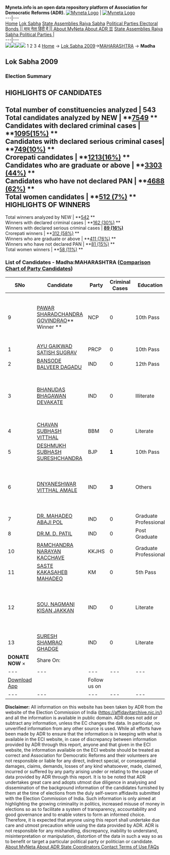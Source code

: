 **Myneta.info is an open data repository platform of Association for Democratic Reforms (ADR).**
[![Myneta Logo](https://www.myneta.info/lib/img/myneta-logo.png)](https://www.myneta.info/) | [![Myneta Logo](https://www.myneta.info/lib/img/adr-logo.png)](https://adrindia.org)  
---|---  
[Home](https://www.myneta.info/) [Lok Sabha](https://www.myneta.info/#ls "Lok Sabha") [ State Assemblies ](https://www.myneta.info/#sa "State Assemblies") [Rajya Sabha](https://www.myneta.info/#rs "Rajya Sabha") [Political Parties ](https://www.myneta.info/party "Political Parties") [ Electoral Bonds ](https://www.myneta.info/electoral_bonds "Electoral Bonds") [ || माय नेता हिंदी में || ](https://translate.google.co.in/translate?prev=hp&hl=en&js=y&u=www.myneta.info&sl=en&tl=hi&history_state0=) [ About MyNeta ](https://adrindia.org/content/about-myneta) [ About ADR ](https://adrindia.org/about-adr/who-we-are) [☰](javascript:void\(0\))
[ State Assemblies ](https://www.myneta.info/#sa "State Assemblies") [ Rajya Sabha ](https://www.myneta.info/#rs "Rajya Sabha") [ Political Parties ](https://www.myneta.info/party "Political Parties")
|   
---|---  
![](https://www.myneta.info/lib/img/banner/banner-1.png)![](https://www.myneta.info/lib/img/banner/banner-2.png)![](https://www.myneta.info/lib/img/banner/banner-3.png)![](https://www.myneta.info/lib/img/banner/banner-4.png)
1  2  3  4 
[Home](https://www.myneta.info/) → [Lok Sabha 2009](https://www.myneta.info/ls2009/)→[MAHARASHTRA](https://www.myneta.info/ls2009/index.php?action=show_constituencies&state_id=13) → **Madha**
### 
## Lok Sabha 2009
###  Election Summary 
HIGHLIGHTS OF CANDIDATES  
---  
Total number of constituencies analyzed |  543   
Total candidates analyzed by NEW | **[7549](https://www.myneta.info/ls2009/index.php?action=summary&subAction=candidates_analyzed&sort=candidate#summary) **  
Candidates with declared criminal cases | **[1095(15%)](https://www.myneta.info/ls2009/index.php?action=summary&subAction=crime&sort=candidate#summary) **  
Candidates with declared serious criminal cases| **[749(10%)](https://www.myneta.info/ls2009/index.php?action=summary&subAction=serious_crime&sort=candidate#summary) **  
Crorepati candidates | **[1213(16%)](https://www.myneta.info/ls2009/index.php?action=summary&subAction=crorepati&sort=candidate#summary) **  
Candidates who are graduate or above | **[3303 (44%)](https://www.myneta.info/ls2009/index.php?action=summary&subAction=education&sort=candidate#summary) **  
Candidates who have not declared PAN | **[4688 (62%)](https://www.myneta.info/ls2009/index.php?action=summary&subAction=without_pan&sort=candidate#summary) **  
Total women candidates | **[512 (7%)](https://www.myneta.info/ls2009/index.php?action=summary&subAction=women_candidate&sort=candidate#summary) **  
HIGHLIGHTS OF WINNERS  
---  
Total winners analyzed by NEW | **[542](https://www.myneta.info/ls2009/index.php?action=summary&subAction=winner_analyzed&sort=candidate#summary) **  
Winners with declared criminal cases | **[162 (30%)](https://www.myneta.info/ls2009/index.php?action=summary&subAction=winner_crime&sort=candidate#summary) **  
Winners with declared serious criminal cases | **[89 (16%)](https://www.myneta.info/ls2009/index.php?action=summary&subAction=winner_serious_crime&sort=candidate#summary)**  
Crorepati winners | **[312 (58%)](https://www.myneta.info/ls2009/index.php?action=summary&subAction=winner_crorepati&sort=candidate#summary) **  
Winners who are graduate or above | **[411 (76%)](https://www.myneta.info/ls2009/index.php?action=summary&subAction=winner_education&sort=candidate#summary) **  
Winners who have not declared PAN | **[81 (15%)](https://www.myneta.info/ls2009/index.php?action=summary&subAction=winner_without_pan&sort=candidate#summary) **  
Total women winners | **[58 (11%)](https://www.myneta.info/ls2009/index.php?action=summary&subAction=winner_women&sort=candidate#summary) **  
### List of Candidates - Madha:MAHARASHTRA ([Comparison Chart of Party Candidates](https://www.myneta.info/ls2009/comparisonchart.php?constituency_id=221))
SNo | Candidate| Party| Criminal Cases| Education| Age| Total Assets| Liabilities  
---|---|---|---|---|---|---|---  
9  | [PAWAR SHARADCHANDRA GOVINDRAO](https://www.myneta.info/ls2009/candidate.php?candidate_id=3749)** Winner ** | NCP | 0 | 10th Pass| 68 | ![](https://myneta.info/image_v2.php?myneta_folder=ls2009&candidate_id=3749&col=ta) | ![](https://myneta.info/image_v2.php?myneta_folder=ls2009&candidate_id=3749&col=lia)  
1  | [AYU GAIKWAD SATISH SUGRAV](https://www.myneta.info/ls2009/candidate.php?candidate_id=3751) | PRCP | 0 | 10th Pass| 28 | Nil | Rs 0 ~   
2  | [BANSODE BALVEER DAGADU](https://www.myneta.info/ls2009/candidate.php?candidate_id=3758) | IND | 0 | 12th Pass| 40 | Rs 2,75,000 ~ 2 Lacs+ | Rs 40,000 ~ 40 Thou+  
3  | [BHANUDAS BHAGAWAN DEVAKATE](https://www.myneta.info/ls2009/candidate.php?candidate_id=3759) | IND | 0 | Illiterate| 70 | ![](https://myneta.info/image_v2.php?myneta_folder=ls2009&candidate_id=3759&col=ta) | ![](https://myneta.info/image_v2.php?myneta_folder=ls2009&candidate_id=3759&col=lia)  
4  | [CHAVAN SUBHASH VITTHAL](https://www.myneta.info/ls2009/candidate.php?candidate_id=3752) | BBM | 0 | Literate| 34 | Nil | Rs 0 ~   
5  | [DESHMUKH SUBHASH SURESHCHANDRA](https://www.myneta.info/ls2009/candidate.php?candidate_id=3748) | BJP | **1** | 10th Pass| 50 | Rs 17,70,11,757 ~ 17 Crore+ | Rs 2,39,09,164 ~ 2 Crore+  
6  | [DNYANESHWAR VITTHAL AMALE](https://www.myneta.info/ls2009/candidate.php?candidate_id=3762) | IND | **3** | Others| 26 | ![](https://myneta.info/image_v2.php?myneta_folder=ls2009&candidate_id=3762&col=ta) | ![](https://myneta.info/image_v2.php?myneta_folder=ls2009&candidate_id=3762&col=lia)  
7  | [DR. MAHADEO ABAJI POL](https://www.myneta.info/ls2009/candidate.php?candidate_id=3760) | IND | 0 | Graduate Professional| 56 | Rs 1,23,20,400 ~ 1 Crore+ | Rs 20,94,731 ~ 20 Lacs+  
8  | [DR.M. D. PATIL](https://www.myneta.info/ls2009/candidate.php?candidate_id=3757) | IND | 0 | Post Graduate| 50 | Rs 15,80,000 ~ 15 Lacs+ | Rs 2,62,000 ~ 2 Lacs+  
10  | [RAMCHANDRA NARAYAN KACCHAVE](https://www.myneta.info/ls2009/candidate.php?candidate_id=3754) | KKJHS | 0 | Graduate Professional| 40 | Rs 12,25,000 ~ 12 Lacs+ | Rs 0 ~   
11  | [SASTE KAKASAHEB MAHADEO](https://www.myneta.info/ls2009/candidate.php?candidate_id=3755) | KM | 0 | 5th Pass| 48 | Rs 4,10,000 ~ 4 Lacs+ | Rs 1,75,000 ~ 1 Lacs+  
12  | [SOU. NAGMANI KISAN JAKKAN](https://www.myneta.info/ls2009/candidate.php?candidate_id=3756) | IND | 0 | Literate| 45 | ![](https://myneta.info/image_v2.php?myneta_folder=ls2009&candidate_id=3756&col=ta) | ![](https://myneta.info/image_v2.php?myneta_folder=ls2009&candidate_id=3756&col=lia)  
13  | [SURESH SHAMRAO GHADGE](https://www.myneta.info/ls2009/candidate.php?candidate_id=3761) | IND | 0 | Literate| 36 | Rs 8,80,000 ~ 8 Lacs+ | Rs 0 ~   
|  **DONATE NOW** × |  Share On:  | [](https://api.whatsapp.com/send?text=https%3A%2F%2Fmyneta.info%2Fpunjab2022%2Findex.php%3Faction%3Dshow_constituencies%26state_id%3D19) | [](https://www.facebook.com/sharer/sharer.php?u=https%3A%2F%2Fmyneta.info%2Fpunjab2022%2Findex.php%3Faction%3Dshow_constituencies%26state_id%3D19) | [](https://twitter.com/share?url=https%3A%2F%2Fmyneta.info%2Fpunjab2022%2Findex.php%3Faction%3Dshow_constituencies%26state_id%3D19)  
---|---|---|---|---  
| [ Download App ](https://play.google.com/store/apps/details?id=com.webrosoft.myneta1&pcampaignid=pcampaignidMKT-Other-global-all-co-prtnr-py-PartBadge-Mar2515-1) | [](https://play.google.com/store/apps/details?id=com.webrosoft.myneta1&pcampaignid=pcampaignidMKT-Other-global-all-co-prtnr-py-PartBadge-Mar2515-1) |  Follow us on  | [](https://www.facebook.com/adrindia.org/) | [](https://twitter.com/adrspeaks) | [](https://groups.google.com/g/national-election-watch?hl=en&pli=1) | [](https://www.instagram.com/adrspeaks/) | [](https://www.youtube.com/user/adrspeaks) | [](https://sharechat.com/profile/adrspeaks)  
---|---|---|---|---|---|---|---|---  
**Disclaimer:** All information on this website has been taken by ADR from the website of the Election Commission of India (https://affidavitarchive.nic.in/) and all the information is available in public domain. ADR does not add or subtract any information, unless the EC changes the data. In particular, no unverified information from any other source is used. While all efforts have been made by ADR to ensure that the information is in keeping with what is available in the ECI website, in case of discrepancy between information provided by ADR through this report, anyone and that given in the ECI website, the information available on the ECI website should be treated as correct and Association for Democratic Reforms and their volunteers are not responsible or liable for any direct, indirect special, or consequential damages, claims, demands, losses of any kind whatsoever, made, claimed, incurred or suffered by any party arising under or relating to the usage of data provided by ADR through this report. It is to be noted that ADR undertakes great care and adopts utmost due diligence in analysing and dissemination of the background information of the candidates furnished by them at the time of elections from the duly self-sworn affidavits submitted with the Election Commission of India. Such information is only aimed at highlighting the growing criminality in politics, increased misuse of money in elections so as to facilitate a system of transparency, accountability and good governance and to enable voters to form an informed choice. Therefore, it is expected that anyone using this report shall undertake due care and utmost precaution while using the data provided by ADR. ADR is not responsible for any mishandling, discrepancy, inability to understand, misinterpretation or manipulation, distortion of the data in such a way so as to benefit or target a particular political party or politician or candidate. 
[ About MyNeta ](https://adrindia.org/content/about-myneta) [ About ADR ](https://adrindia.org/about-adr/who-we-are) [ State Coordinators ](https://adrindia.org/about-adr/state-coordinators) [ Contact ](https://adrindia.org/contact-us) [ Terms of Use ](https://adrindia.org/content/adr-terms-use) [ FAQs ](https://adrindia.org/content/faqs)
